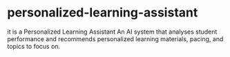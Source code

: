 # personalized-learning-assistant
it is a Personalized Learning Assistant An AI system that analyses student performance and recommends personalized learning materials, pacing, and topics to focus on.

